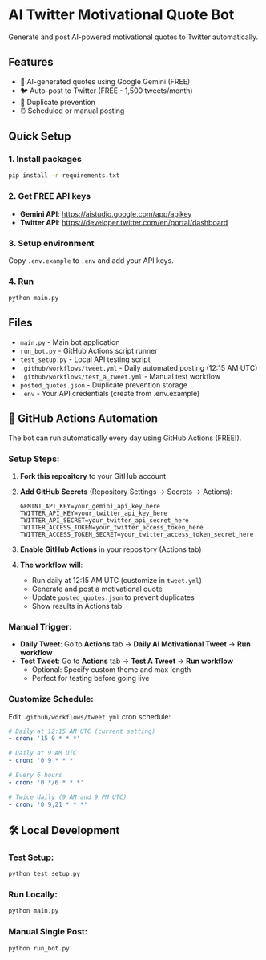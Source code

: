 # AI Twitter Motivational Quote Bot

Generate and post AI-powered motivational quotes to Twitter automatically.

## Features

- 🤖 AI-generated quotes using Google Gemini (FREE)
- 🐦 Auto-post to Twitter (FREE - 1,500 tweets/month)
- 🔄 Duplicate prevention
- ⏰ Scheduled or manual posting

## Quick Setup

### 1. Install packages

```bash
pip install -r requirements.txt
```

### 2. Get FREE API keys

- **Gemini API**: https://aistudio.google.com/app/apikey
- **Twitter API**: https://developer.twitter.com/en/portal/dashboard

### 3. Setup environment

Copy `.env.example` to `.env` and add your API keys.

### 4. Run

```bash
python main.py
```

## Files

- `main.py` - Main bot application
- `run_bot.py` - GitHub Actions script runner
- `test_setup.py` - Local API testing script
- `.github/workflows/tweet.yml` - Daily automated posting (12:15 AM UTC)
- `.github/workflows/test_a_tweet.yml` - Manual test workflow
- `posted_quotes.json` - Duplicate prevention storage
- `.env` - Your API credentials (create from .env.example)

## 🤖 GitHub Actions Automation

The bot can run automatically every day using GitHub Actions (FREE!).

### Setup Steps:

1. **Fork this repository** to your GitHub account

2. **Add GitHub Secrets** (Repository Settings → Secrets → Actions):
   ```
   GEMINI_API_KEY=your_gemini_api_key_here
   TWITTER_API_KEY=your_twitter_api_key_here
   TWITTER_API_SECRET=your_twitter_api_secret_here
   TWITTER_ACCESS_TOKEN=your_twitter_access_token_here
   TWITTER_ACCESS_TOKEN_SECRET=your_twitter_access_token_secret_here
   ```

3. **Enable GitHub Actions** in your repository (Actions tab)

4. **The workflow will**:
   - Run daily at 12:15 AM UTC (customize in `tweet.yml`)
   - Generate and post a motivational quote
   - Update `posted_quotes.json` to prevent duplicates
   - Show results in Actions tab

### Manual Trigger:
- **Daily Tweet**: Go to **Actions** tab → **Daily AI Motivational Tweet** → **Run workflow**
- **Test Tweet**: Go to **Actions** tab → **Test A Tweet** → **Run workflow**
  - Optional: Specify custom theme and max length
  - Perfect for testing before going live

### Customize Schedule:
Edit `.github/workflows/tweet.yml` cron schedule:
```yaml
# Daily at 12:15 AM UTC (current setting)
- cron: '15 0 * * *'

# Daily at 9 AM UTC
- cron: '0 9 * * *'

# Every 6 hours
- cron: '0 */6 * * *'

# Twice daily (9 AM and 9 PM UTC)
- cron: '0 9,21 * * *'
```

## 🛠️ Local Development

### Test Setup:
```bash
python test_setup.py
```

### Run Locally:
```bash
python main.py
```

### Manual Single Post:
```bash
python run_bot.py
```
